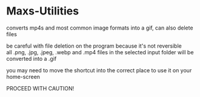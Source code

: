 # Maxs-Utilities
converts mp4s and most common image formats into a gif, can also delete files

be careful with file deletion on the program because it's not reversible  
all .png, .jpg, .jpeg, .webp and .mp4 files in the selected input folder will be converted into a .gif

you may need to move the shortcut into the correct place to use it on your home-screen

PROCEED WITH CAUTION!
